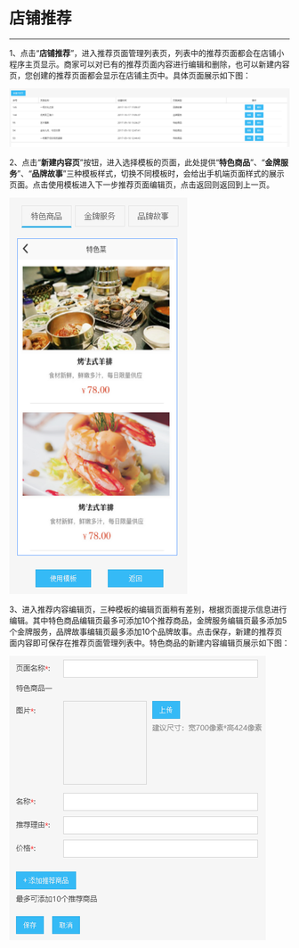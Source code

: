 # 店铺推荐

---

1、点击“**店铺推荐**”，进入推荐页面管理列表页，列表中的推荐页面都会在店铺小程序主页显示。商家可以对已有的推荐页面内容进行编辑和删除，也可以新建内容页，您创建的推荐页面都会显示在店铺主页中。具体页面展示如下图：

![](/assets/import.pngsa)

2、点击“**新建内容页**”按钮，进入选择模板的页面，此处提供“**特色商品**”、“**金牌服务**”、“**品牌故事**”三种模板样式，切换不同模板时，会给出手机端页面样式的展示页面。点击使用模板进入下一步推荐页面编辑页，点击返回则返回到上一页。

![](/assets/import.pngjs)

3、进入推荐内容编辑页，三种模板的编辑页面稍有差别，根据页面提示信息进行编辑。其中特色商品编辑页最多可添加10个推荐商品，金牌服务编辑页最多添加5个金牌服务，品牌故事编辑页最多添加10个品牌故事。点击保存，新建的推荐页面内容即可保存在推荐页面管理列表中。特色商品的新建内容编辑页展示如下图：

![](/assets/import.pngtr)

